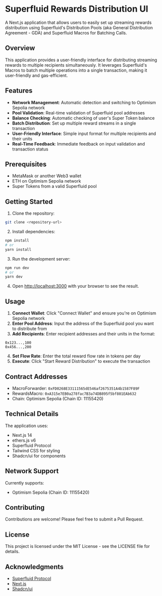 # Superfluid Rewards Distribution UI

A Next.js application that allows users to easily set up streaming rewards distribution using Superfluid's Distribution Pools (aka General Distribution Agreement - GDA) and Superfluid Macros for Batching Calls.

## Overview

This application provides a user-friendly interface for distributing streaming rewards to multiple recipients simultaneously. It leverages Superfluid's Macros to batch multiple operations into a single transaction, making it user-friendly and gas-efficient.

## Features

- **Network Management**: Automatic detection and switching to Optimism Sepolia network
- **Pool Validation**: Real-time validation of Superfluid pool addresses
- **Balance Checking**: Automatic checking of user's Super Token balance
- **Batch Distribution**: Set up multiple reward streams in a single transaction
- **User-Friendly Interface**: Simple input format for multiple recipients and their units
- **Real-Time Feedback**: Immediate feedback on input validation and transaction status

## Prerequisites

- MetaMask or another Web3 wallet
- ETH on Optimism Sepolia network
- Super Tokens from a valid Superfluid pool

## Getting Started

1. Clone the repository:
```bash
git clone <repository-url>
```

2. Install dependencies:
```bash
npm install
# or
yarn install
```

3. Run the development server:
```bash
npm run dev
# or
yarn dev
```

4. Open [http://localhost:3000](http://localhost:3000) with your browser to see the result.

## Usage

1. **Connect Wallet**: Click "Connect Wallet" and ensure you're on Optimism Sepolia network
2. **Enter Pool Address**: Input the address of the Superfluid pool you want to distribute from
3. **Add Recipients**: Enter recipient addresses and their units in the format:
```
0x123...,100
0x456...,200
```
4. **Set Flow Rate**: Enter the total reward flow rate in tokens per day
5. **Execute**: Click "Start Reward Distribution" to execute the transaction

## Contract Addresses

- MacroForwarder: `0xFD0268E33111565dE546af2675351A4b1587F89F`
- RewardsMacro: `0xA315e7EB0a278fac7B3a74DB895f5bf801EAb632`
- Chain: Optimism Sepolia (Chain ID: 11155420)

## Technical Details

The application uses:
- Next.js 14
- ethers.js v6
- Superfluid Protocol
- Tailwind CSS for styling
- Shadcn/ui for components

## Network Support

Currently supports:
- Optimism Sepolia (Chain ID: 11155420)

## Contributing

Contributions are welcome! Please feel free to submit a Pull Request.

## License

This project is licensed under the MIT License - see the LICENSE file for details.

## Acknowledgments

- [Superfluid Protocol](https://www.superfluid.finance/)
- [Next.js](https://nextjs.org/)
- [Shadcn/ui](https://ui.shadcn.com/)
